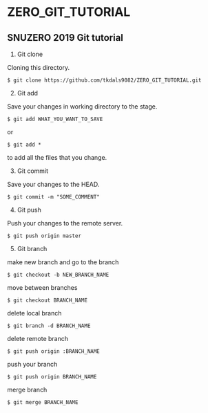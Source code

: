# ZERO_GIT_TUTORIAL
SNUZERO 2019 Git tutorial
-------------------------
1. Git clone

Cloning this directory.

    $ git clone https://github.com/tkdals9082/ZERO_GIT_TUTORIAL.git

2. Git add

Save your changes in working directory to the stage.

    $ git add WHAT_YOU_WANT_TO_SAVE
or

    $ git add *

to add all the files that you change.

3. Git commit

Save your changes to the HEAD.

    $ git commit -m "SOME_COMMENT"

4. Git push

Push your changes to the remote server.

    $ git push origin master

5. Git branch

make new branch and go to the branch

    $ git checkout -b NEW_BRANCH_NAME

move between branches

    $ git checkout BRANCH_NAME

delete local branch

    $ git branch -d BRANCH_NAME

delete remote branch

    $ git push origin :BRANCH_NAME

push your branch

    $ git push origin BRANCH_NAME

merge branch

    $ git merge BRANCH_NAME